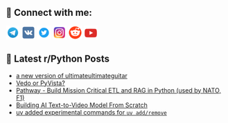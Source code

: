 ## 🔎 Connect with me:
[<img src="https://github.com/bullbesh/bullbesh/blob/main/images/Telegram.png" width="32" height="32" />](https://t.me/bullbesh)
[<img src="https://github.com/bullbesh/bullbesh/blob/main/images/VK.png" width="32" height="32" />](https://vk.com/bullbesh)
[<img src="https://github.com/bullbesh/bullbesh/blob/main/images/Twitter.png" width="32" height="32" />](https://twitter.com/bullbesh1)
[<img src="https://github.com/bullbesh/bullbesh/blob/main/images/Instagram.png" width="32" height="32" />](https://www.instagram.com/bullbesh)
[<img src="https://github.com/bullbesh/bullbesh/blob/main/images/Reddit.png" width="32" height="32" />](https://www.reddit.com/user/bullbesh)
[<img src="https://github.com/bullbesh/bullbesh/blob/main/images/YouTube.png" width="32" height="32" />](https://www.youtube.com/channel/UCtfjRs6uzgq5mfm8S06WTcg)

## 📕 Latest r/Python Posts
<!-- BLOG-POST-LIST:START -->
- [a new version of ultimateultimateguitar](https://www.reddit.com/r/Python/comments/1df7w7f/a_new_version_of_ultimateultimateguitar/)
- [Vedo or PyVista?](https://www.reddit.com/r/Python/comments/1df1546/vedo_or_pyvista/)
- [Pathway - Build Mission Critical ETL and RAG in Python &lpar;used by NATO, F1&rpar;](https://www.reddit.com/r/Python/comments/1dezxa3/pathway_build_mission_critical_etl_and_rag_in/)
- [Building AI Text-to-Video Model From Scratch](https://www.reddit.com/r/Python/comments/1dez1ru/building_ai_texttovideo_model_from_scratch/)
- [uv added experimental commands for `uv add/remove`](https://www.reddit.com/r/Python/comments/1desxf4/uv_added_experimental_commands_for_uv_addremove/)
<!-- BLOG-POST-LIST:END -->
